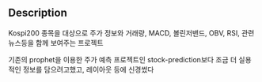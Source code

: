 ## Description

Kospi200 종목을 대상으로 주가 정보와 거래량, MACD, 볼린저밴드, OBV, RSI, 관련 뉴스등을 함께 보여주는 프로젝트

기존의 prophet을 이용한 주가 예측 프로젝트인 stock-prediction보다 조금 더 실용적인 정보를 담으려고했고, 레이아웃 등에 신경썼다

